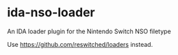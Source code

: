 # ida-nso-loader
An IDA loader plugin for the Nintendo Switch NSO filetype

Use https://github.com/reswitched/loaders instead.
